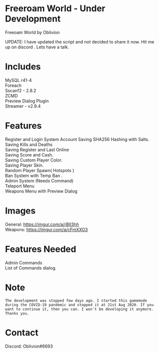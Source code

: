 # Freeroam World - Under Development 
Freeoam World by Oblivion 

UPDATE: I have updated the script and not decided to share it now. Hit me up on discord . Lets have a talk.

# Includes

   MySQL r41-4 <br/>
   Foreach<br/>
   Sscanf2 -  2.8.2 <br/>
   ZCMD<br/>
   Preview Dialog Plugin<br/>
   Streamer - v2.9.4<br/>
   
# Features 
  
  Register and Login System
  Account Saving
  SHA256 Hashing with Salts.<br/>
  Saving Kills and Deaths<br/>
  Saving Register and Last Online<br/>
  Saving Score and Cash.<br/>
  Saving Custom Player Color.<br/>
  Saving Player Skin.<br/>
  Random Player Spawn( Hotspots )<br/>
  Ban System with Temp Ban .<br/>
  Admin System (Needs Command)<br/>
  Teleport Menu <br/>
  Weapons Menu with Preview Dialog  <br/>

# Images

 General: https://imgur.com/a/rBII3hh<br/>
 Weapons: https://imgur.com/a/cFmXXO3<br/>

# Features Needed 
   Admin Commands<br/>
   List of Commands dialog.<br/>
   
   
# Note
    The development was stopped few days ago. I started this gamemode during the COVID-19 pandemic and stopped it at 21st Aug 2020. If you want to continue it, then you can. I won't be developing it anymore. Thanks you.



# Contact
  Discord: Oblivion#6693
  
   

